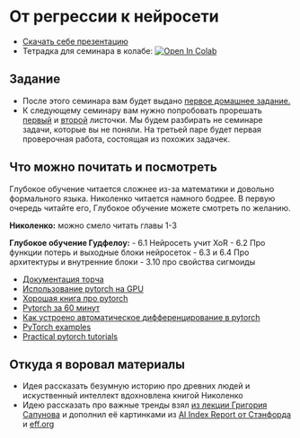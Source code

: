 # От регрессии к нейросети

- [Скачать себе презентацию](https://github.com/FUlyankin/deep_learning_pytorch/raw/main/week01_intro/nn_slides_1.pdf)
- Тетрадка для семинара в колабе: [![Open In Colab](https://colab.research.google.com/assets/colab-badge.svg)](https://colab.research.google.com/github/FUlyankin/deep_learning_pytorch/blob/main/week01_intro/sem01_pytorch_intro.ipynb)


## Задание

- После этого семинара вам будет выдано [первое домашнее задание.](https://github.com/FUlyankin/deep_learning_pytorch/blob/main/homework/hw1_basic_pytorch.ipynb)
- К следующему семинару вам нужно попробовать прорешать [первый](https://github.com/FUlyankin/deep_learning_pytorch/raw/main/week01_intro/neural_nets_tasks_part_1.pdf) и [второй](https://github.com/FUlyankin/deep_learning_pytorch/raw/main/week01_intro/neural_nets_tasks_part_2.pdf) листочки. Мы будем разбирать не семинаре задачи, которые вы не поняли. На третьей паре будет первая проверочная работа, состоящая из похожих задачек. 


## Что можно почитать и посмотреть

Глубокое обучение читается сложнее из-за математики и довольно формального языка. Николенко читается намного бодрее. В первую очередь читайте его, Глубокое обучение можете смотреть по желанию. 

__Николенко:__ можно смело читать главы 1-3

__Глубокое обучение Гудфелоу:__ 
	- 6.1 Нейросеть учит XoR
	- 6.2 Про функции потерь и выходные блоки нейросеток
	- 6.3 и 6.4 Про архитектуры и внутренние блоки
	- 3.10 про свойства сигмоиды


* [Документация торча](https://pytorch.org/docs/master/)
* [Использование pytorch на GPU](https://pytorch.org/docs/master/notes/cuda.html)
* [Хорошая книга про pytorch](http://download.webclark.org/Deep-Learning-with-PyTorch.pdf)
* [Pytorch за 60 минут](http://pytorch.org/tutorials/beginner/deep_learning_60min_blitz.html)
* [Как устроено автоматическое дифференцирование в pytorch](http://videolectures.net/site/normal_dl/tag=1129745/deeplearning2017_johnson_automatic_differentiation_01.pdf)
* [PyTorch examples](https://github.com/pytorch/examples)
* [Practical pytorch tutorials](https://github.com/spro/practical-pytorch)


## Откуда я воровал материалы

- Идея рассказать безумную историю про древних людей и искуственный интеллект вдохновлена книгой Николенко
- Идею рассказать про важные тренды взял [из лекции Григория Сапунова](https://www.youtube.com/watch?v=40mnpYTPpJg) и дополнил её картинками из [AI Index Report от Стэнфорда](https://aiindex.stanford.edu/report/) и [eff.org](https://www.eff.org/ai/metrics)

